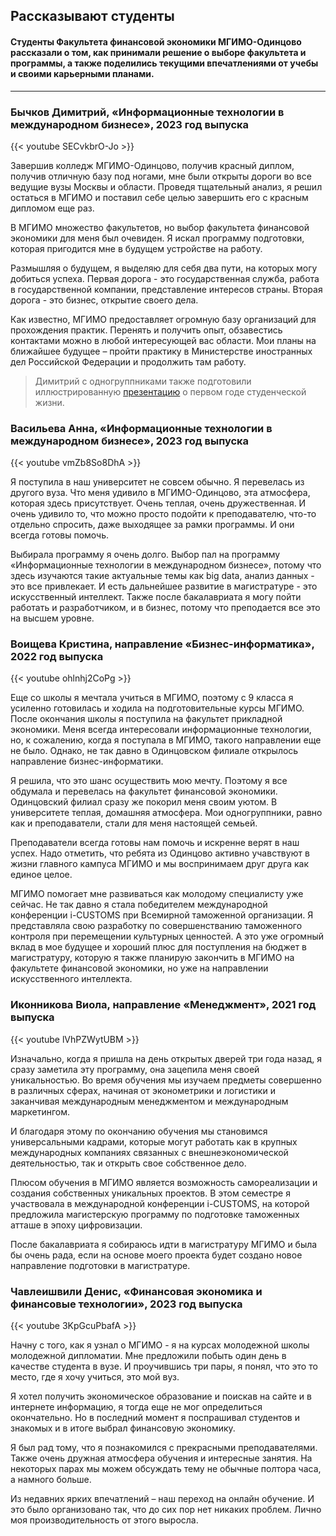 ## Рассказывают студенты

#### Студенты Факультета финансовой экономики МГИМО-Одинцово рассказали о том, как принимали решение о выборе факультета и программы, а также поделились текущими впечатлениями от учебы и своими карьерными планами.
***
### Бычков Димитрий, «Информационные технологии в международном бизнесе», 2023 год выпуска

{{< youtube SECvkbrO-Jo >}}

Завершив колледж МГИМО-Одинцово, получив красный диплом, получив отличную базу под ногами, мне были открыты дороги во все ведущие вузы Москвы и области. Проведя тщательный анализ, я решил остаться в МГИМО и поставил себе целью завершить его с красным дипломом еще раз.

В МГИМО множество факультетов, но выбор факультета финансовой экономики для меня был очевиден. Я искал программу подготовки, которая пригодится мне в будущем устройстве на работу.

Размышляя о будущем, я выделяю для себя два пути, на которых могу добиться успеха. Первая дорога - это государственная служба, работа в государственной компании, представление интересов страны. Вторая дорога - это бизнес, открытие своего дела.

Как известно, МГИМО предоставляет огромную базу организаций для прохождения практик. Перенять и получить опыт, обзавестись контактами можно в любой интересующей вас области. Мои планы на ближайшее будущее – пройти практику в Министерстве иностранных дел Российской Федерации и продолжить там работу.

> Димитрий с одногруппниками также подготовили иллюстрированную [презентацию](https://finec.mgimo.ru/dod/finec_student_pictures.pdf) о первом годе студенческой жизни.

### Васильева Анна, «Информационные технологии в международном бизнесе», 2023 год выпуска

{{< youtube vmZb8So8DhA >}}

Я поступила в наш университет не совсем обычно. Я перевелась из другого вуза. Что меня удивило в МГИМО-Одинцово, эта атмосфера, которая здесь присутствует. Очень теплая, очень дружественная. И очень удивило то, что можно просто подойти к преподавателю, что-то отдельно спросить, даже выходящее за рамки программы. И они всегда готовы помочь.

Выбирала программу я очень долго. Выбор пал на программу «Информационные технологии в международном бизнесе», потому что здесь изучаются такие актуальные темы как big data, анализ данных - это все привлекает. И есть дальнейшее развитие в магистратуре - это искусственный интеллект. Также после бакалавриата я могу пойти работать и разработчиком, и в бизнес, потому что преподается все это на высшем уровне.

### Воищева Кристина, направление «Бизнес-информатика», 2022 год выпуска

{{< youtube ohlnhj2CoPg >}}

Еще со школы я мечтала учиться в МГИМО, поэтому с 9 класса я усиленно готовилась и ходила на подготовительные курсы МГИМО. После окончания школы я поступила на факультет прикладной экономики. Меня всегда интересовали информационные технологии, но, к сожалению, когда я поступала в МГИМО, такого направлении еще не было. Однако, не так давно в Одинцовском филиале открылось направление бизнес-информатики.

Я решила, что это шанс осуществить мою мечту. Поэтому я все обдумала и перевелась на факультет финансовой экономики. Одинцовский филиал сразу же покорил меня своим уютом. В университете теплая, домашняя атмосфера. Мои одногруппники, равно как и преподаватели, стали для меня настоящей семьей.

Преподаватели всегда готовы нам помочь и искренне верят в наш успех. Надо отметить, что ребята из Одинцово активно учавствуют в жизни главного кампуса МГИМО и мы воспринимаем друг друга как единое целое.

МГИМО помогает мне развиваться как молодому специалисту уже сейчас. Не так давно я стала победителем международной конференции i-CUSTOMS при Всемирной таможенной организации. Я представляла свою разработку по совершенстванию таможенного контроля при перемещении культурных ценностей. А это уже огромный вклад в мое будущее и хороший плюс для поступления на бюджет в магистратуру, которую я также планирую закончить в МГИМО на факультете финансовой экономики, но уже на направлении искусственного интеллекта.

### Иконникова Виола, направление «Менеджмент», 2021 год выпуска

{{< youtube lVhPZWytUBM >}}

Изначально, когда я пришла на день открытых дверей три года назад, я сразу заметила эту программу, она зацепила меня своей уникальностью. Во время обучения мы изучаем предметы совершенно в различных сферах, начиная от эконометрики и логистики и заканчивая международным менеджментом и международным маркетингом.

И благодаря этому по окончанию обучения мы становимся универсальными кадрами, которые могут работать как в крупных международных компаниях связанных с внешнеэкономической деятельностью, так и открыть свое собственное дело.

Плюсом обучения в МГИМО является возможность самореализации и создания собственных уникальных проектов. В этом семестре я участвовала в международной конференции i-CUSTOMS, на которой предложила магистерскую программу по подготовке таможенных атташе в эпоху цифровизации.

После бакалавриата я собираюсь идти в магистратуру МГИМО и была бы очень рада, если на основе моего проекта будет создано новое направление подготовки в магистратуре.

### Чавлеишвили Денис, «Финансовая экономика и финансовые технологии», 2023 год выпуска

{{< youtube 3KpGcuPbafA >}}

Начну с того, как я узнал о МГИМО - я на курсах молодежной школы молодежной дипломатии. Мне предложили побыть один день в качестве студента в вузе. И проучившись три пары, я понял, что это то место, где я хочу учиться, это мой вуз.

Я хотел получить экономическое образование и поискав на сайте и в интернете информацию, я тогда еще не мог определиться окончательно. Но в последний момент я поспрашивал студентов и знакомых и в итоге выбрал финансовую экономику.

Я был рад тому, что я познакомился с прекрасными преподавателями. Также очень дружная атмосфера обучения и интересные занятия. На некоторых парах мы можем обсуждать тему не обычные полтора часа, а намного больше.

Из недавних ярких впечатлений – наш переход на онлайн обучение. И это было организовано так, что до сих пор нет никаких проблем. Лично моя производительность от этого выросла.


